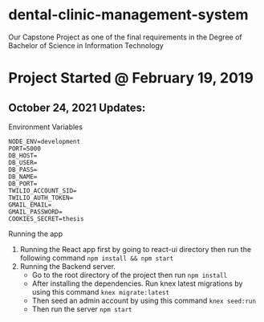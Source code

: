 # dental-clinic-management-system

Our Capstone Project as one of the final requirements in the Degree of Bachelor of Science in Information Technology

# Project Started @ February 19, 2019

## October 24, 2021 Updates:

Environment Variables

```
NODE_ENV=development
PORT=5000
DB_HOST=
DB_USER=
DB_PASS=
DB_NAME=
DB_PORT=
TWILIO_ACCOUNT_SID=
TWILIO_AUTH_TOKEN=
GMAIL_EMAIL=
GMAIL_PASSWORD=
COOKIES_SECRET=thesis
```

Running the app

1. Running the React app first by going to react-ui directory then run the following command `npm install && npm start`
2. Running the Backend server.
   - Go to the root directory of the project then run `npm install`
   - After installing the dependencies. Run knex latest migrations by using this command `knex migrate:latest`
   - Then seed an admin account by using this command `knex seed:run`
   - Then run the server `npm start`
